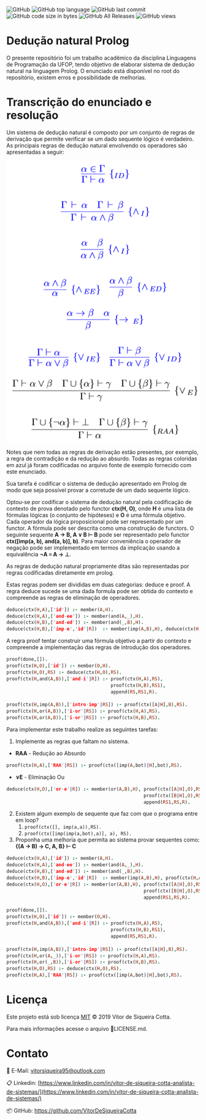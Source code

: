 ![GitHub](https://img.shields.io/github/license/VitorDeSiqueiraCotta/deducao-natural-prolog.svg?color=Blue&label=License&style=flat-square) ![GitHub top language](https://img.shields.io/github/languages/top/VitorDeSiqueiraCotta/deducao-natural-prolog.svg?color=Blue&style=flat-square) ![GitHub last commit](https://img.shields.io/github/last-commit/VitorDeSiqueiraCotta/deducao-natural-prolog.svg?color=Blue&label=Last%20Commit&style=flat-square) ![GitHub code size in bytes](https://img.shields.io/github/languages/code-size/VitorDeSiqueiraCotta/deducao-natural-prolog.svg?color=Blue&label=Code%20Size&style=flat-square) ![GitHub All Releases](https://img.shields.io/github/downloads/VitorDeSiqueiraCotta/deducao-natural-prolog/total.svg?color=Blue&label=Downloads&style=flat-square) ![GitHub views](https://img.shields.io/github/search/VitorDeSiqueiraCotta/deducao-natural-prolog/deducao-natural-prolog.svg?color=Blue&label=Views&style=flat-square)

# Dedução natural Prolog

O presente repositório foi um trabalho acadêmico da disciplina Linguagens de Programação da UFOP, tendo objetivo de elaborar sistema de dedução natural na linguagem Prolog. O enunciado está disponível no root do repositório, existem erros e possibilidade de melhorias.

# Transcrição do enunciado e resolução

Um sistema de dedução natural é composto por um conjunto de regras de derivação que permite verificar se um dado sequente lógico é verdadeiro. As principais regras de dedução natural envolvendo os operadores são apresentadas a seguir:

![Regras da dedução](image/regras.png)

Notes que nem todas as regras de derivação estão presentes, por exemplo, a regra de contradição e da redução ao absurdo. Todas as regras coloridas em azul já foram codificadas no arquivo fonte de exemplo fornecido com este enunciado. 

Sua tarefa é codificar o sistema de dedução apresentado em Prolog de modo que seja possível provar a corretude de um dado sequente lógico.

Optou-se por codificar o sistema de dedução natural pela codificação de contexto de prova denotado pelo functor **ctx(H, O)**, onde **H** é uma lista de fórmulas lógicas (o conjunto de hipóteses) e **O** é uma fórmula objetivo. Cada operador da lógica proposicional pode ser representado por um functor. A fórmula pode ser descrita como uma construção de functors. O seguinte sequente **A &#x2192; B, A &#x2228; B &#x22a2; B** pode ser representado pelo functor **ctx([imp(a, b), and(a, b)], b)**. Para maior conveniência o operador de negação pode ser implementado em termos da implicação usando a equivalência **&#xac;A &#x2261; A &#x2192;	&#x22a5;**.

As regras de dedução natural propriamente ditas são representadas por regras codificadas diretamente em prolog. 

Estas regras podem ser divididas em duas categorias: deduce e proof. A regra deduce sucede se uma dada formula pode ser obtida do contexto e compreende as regras de eliminação de operadores.

```prolog
deduce(ctx(H,A),['id']) :- member(A,H).
deduce(ctx(H,A),['and-ee']) :- member(and(A,_),H).
deduce(ctx(H,B),['and-ed']) :- member(and(_,B),H).
deduce(ctx(H,B),['imp-e','id'|R])  :- member(imp(A,B),H), deduce(ctx(H,A),R).
```

A regra proof tentar construir uma fórmula objetivo a partir do contexto e compreende a implementação das regras de introdução dos operadores.

```prolog
proof(done,[]).
proof(ctx(H,O),['id']) :- member(O,H).
proof(ctx(H,O),RS) :- deduce(ctx(H,O),RS).
proof(ctx(H,and(A,B)),['and-i'|R]) :- proof(ctx(H,A),RS),
                                      proof(ctx(H,B),RS1),
                                      append(RS,RS1,R).
                                      
proof(ctx(H,imp(A,B)),['intro-imp'|RS]) :- proof(ctx([A|H],B),RS).
proof(ctx(H,or(A,B)),['i-or'|RS]) :- proof(ctx(H,A),RS).
proof(ctx(H,or(A,B)),['i-or'|RS]) :- proof(ctx(H,B),RS).
```

Para implementar este trabalho realize as seguintes tarefas:

1. Implemente as regras que faltam no sistema.
* **RAA** - Redução ao Absurdo 
```prolog
proof(ctx(H,A),['RAA'|RS]) :- proof(ctx([imp(A,bot)|H],bot),RS).
```
* **&#x2228;E** - Eliminação Ou
```prolog
deduce(ctx(H,O),['or-e'|R]) :- member(or(A,B),H), proof(ctx([A|H],O),RS),
                                                  proof(ctx([B|H],O),RS1),
                                                  append(RS1,RS,R).
```
2. Existem algum exemplo de sequente que faz com que o programa entre em loop?
   1. `proof(ctx([], imp(a,a)),RS).`
   2. `proof(ctx([imp(imp(a,bot),a)], a), RS).`
3. Proponha uma melhoria que permita ao sistema provar sequentes como: **{(A &#x2192; B) &#x2192; C, A, B} 	&#x22a2; C**
```prolog
deduce(ctx(H,A),['id']) :- member(A,H).
deduce(ctx(H,A),['and-ee']) :- member(and(A,_),H).
deduce(ctx(H,B),['and-ed']) :- member(and(_,B),H).
deduce(ctx(H,B),['imp-e','id'|R])  :- member(imp(A,B),H), proof(ctx(H,A),R).
deduce(ctx(H,O),['or-e'|R]) :- member(or(A,B),H), proof(ctx([A|H],O),RS),
                                                  proof(ctx([B|H],O),RS1),
                                                  append(RS1,RS,R).

proof(done,[]).
proof(ctx(H,O),['id']) :- member(O,H).
proof(ctx(H,and(A,B)),['and-i'|R]) :- proof(ctx(H,A),RS),
                                      proof(ctx(H,B),RS1),
                                      append(RS,RS1,R).

proof(ctx(H,imp(A,B)),['intro-imp'|RS]) :- proof(ctx([A|H],B),RS).
proof(ctx(H,or(A,_)),['i-or'|RS]) :- proof(ctx(H,A),RS).
proof(ctx(H,or(_,B)),['i-or'|RS]) :- proof(ctx(H,B),RS).
proof(ctx(H,O),RS) :- deduce(ctx(H,O),RS).
proof(ctx(H,A),['RAA'|RS]) :- proof(ctx([imp(A,bot)|H],bot),RS).
```

# Licença

Este projeto está sob licença [MIT](https://choosealicense.com/licenses/mit/) © 2019 Vitor de Siqueira Cotta.

Para mais informações acesse o arquivo :scroll:LICENSE.md.

# Contato

:email: E-Mail: ​[vitorsiqueira95@outlook.com](vitorsiqueira95@outlook.com) 

:clipboard: Linkedin: ​[https://www.linkedin.com/in/vitor-de-siqueira-cotta-analista-de-sistemas/](https://www.linkedin.com/in/vitor-de-siqueira-cotta-analista-de-sistemas/)

:package: GitHub:  https://github.com/VitorDeSiqueiraCotta